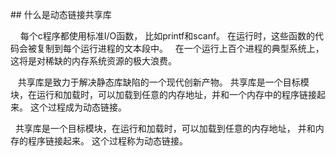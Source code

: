 ## 什么是动态链接共享库

    每个c程序都使用标准I/O函数， 比如printf和scanf。 在运行时，这些函数的代码会被复制到每个运行进程的文本段中。  
    在一个运行上百个进程的典型系统上， 这将是对稀缺的内存系统资源的极大浪费。

   共享库是致力于解决静态库缺陷的一个现代创新产物。 共享库是一个目标模块，在运行和加载时，可以加载到任意的内存地址，并和一个内存中的程序链接起来。 
   这个过程成为动态链接。

  共享库是一个目标模块，在运行和加载时，可以加载到任意的内存地址， 并和内存的程序链接起来。 这个过程称为动态链接。
